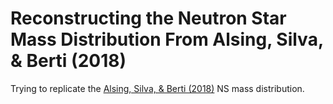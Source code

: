 # Reconstructing the Neutron Star Mass Distribution From Alsing, Silva, & Berti (2018)

Trying to replicate the [Alsing, Silva, & Berti (2018)](https://ui.adsabs.harvard.edu/abs/2018MNRAS.478.1377A/abstract) NS mass distribution.
